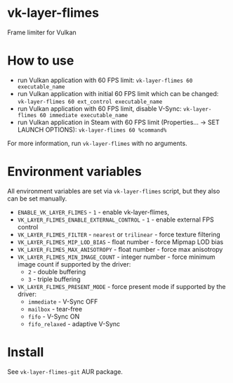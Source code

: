 # vk-layer-flimes

Frame limiter for Vulkan

# How to use

- run Vulkan application with 60 FPS limit: `vk-layer-flimes 60 executable_name`
- run Vulkan application with initial 60 FPS limit which can be changed: `vk-layer-flimes 60 ext_control executable_name`
- run Vulkan application with 60 FPS limit, disable V-Sync: `vk-layer-flimes 60 immediate executable_name`
- run Vulkan application in Steam with 60 FPS limit (Properties... -> SET LAUNCH OPTIONS): `vk-layer-flimes 60 %command%`

For more information, run `vk-layer-flimes` with no arguments.

# Environment variables

All environment variables are set via `vk-layer-flimes` script, but they also can be set manually.

- `ENABLE_VK_LAYER_FLIMES` - `1` - enable vk-layer-flimes,
- `VK_LAYER_FLIMES_ENABLE_EXTERNAL_CONTROL` - `1` - enable external FPS control
- `VK_LAYER_FLIMES_FILTER` - `nearest` or `trilinear` - force texture filtering
- `VK_LAYER_FLIMES_MIP_LOD_BIAS` - float number - force Mipmap LOD bias
- `VK_LAYER_FLIMES_MAX_ANISOTROPY` - float number - force max anisotropy
- `VK_LAYER_FLIMES_MIN_IMAGE_COUNT` - integer number - force minimum image count if supported by the driver:
  - `2` - double buffering
  - `3` - triple buffering
- `VK_LAYER_FLIMES_PRESENT_MODE` - force present mode if supported by the driver:
  - `immediate` - V-Sync OFF
  - `mailbox` - tear-free
  - `fifo` - V-Sync ON
  - `fifo_relaxed` - adaptive V-Sync

# Install

See `vk-layer-flimes-git` AUR package.
